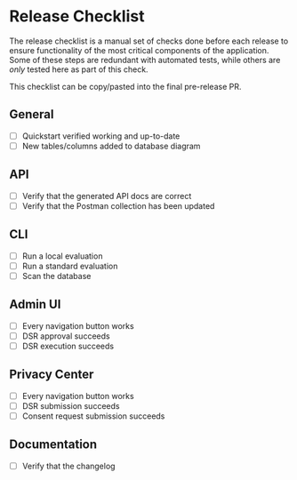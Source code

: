 # Release Checklist

The release checklist is a manual set of checks done before each release to ensure functionality of the most critical components of the application. Some of these steps are redundant with automated tests, while others are _only_ tested here as part of this check.

This checklist can be copy/pasted into the final pre-release PR.

## General

- [ ] Quickstart verified working and up-to-date
- [ ] New tables/columns added to database diagram

## API

- [ ] Verify that the generated API docs are correct
- [ ] Verify that the Postman collection has been updated

## CLI

- [ ] Run a local evaluation
- [ ] Run a standard evaluation
- [ ] Scan the database

## Admin UI

- [ ] Every navigation button works
- [ ] DSR approval succeeds
- [ ] DSR execution succeeds

## Privacy Center

- [ ] Every navigation button works
- [ ] DSR submission succeeds
- [ ] Consent request submission succeeds

## Documentation

- [ ] Verify that the changelog
